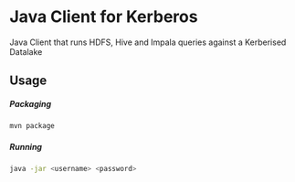 # Java Client for Kerberos

Java Client that runs HDFS, Hive and Impala queries against a Kerberised Datalake   


## Usage


##### Packaging

```sh
mvn package
```

##### Running

```sh
java -jar <username> <password>
```

